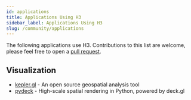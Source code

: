 ```yaml
---
id: applications
title: Applications Using H3
sidebar_label: Applications Using H3
slug: /community/applications
---
```


The following applications use H3. Contributions to this list are welcome, please feel free to open a [pull request](https://github.com/uber/h3/tree/master/docs/community/applications.md).

## Visualization

- [kepler.gl](http://kepler.gl/) - An open source geospatial analysis tool
- [pydeck](https://pydeck.gl/) - High-scale spatial rendering in Python, powered by deck.gl
